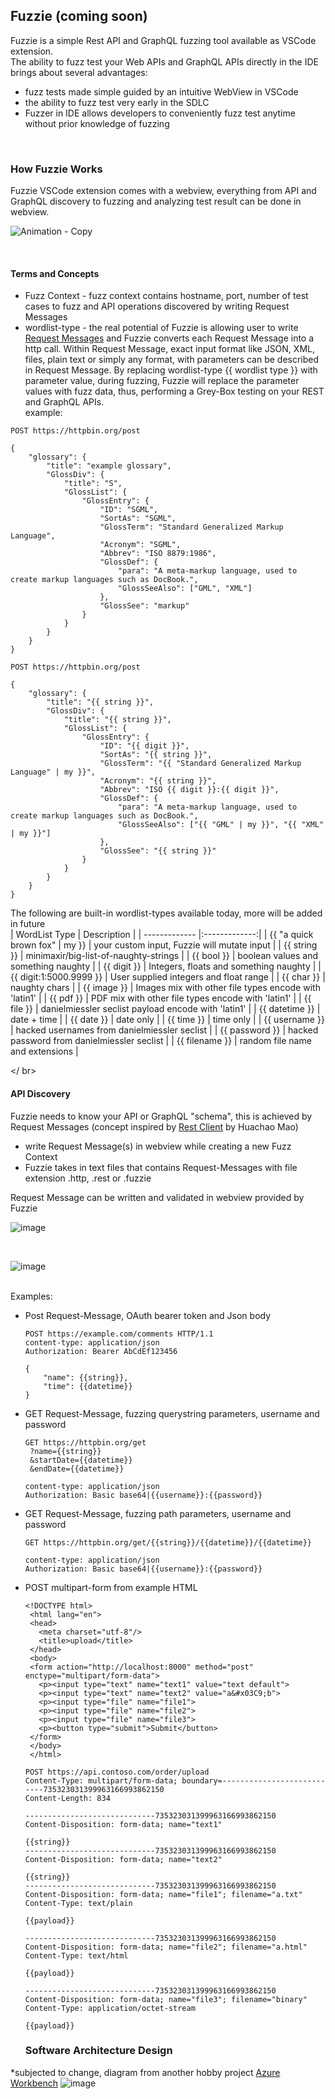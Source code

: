 ## Fuzzie (coming soon)  

Fuzzie is a simple Rest API and GraphQL fuzzing tool available as VSCode extension.  
The ability to fuzz test your Web APIs and GraphQL APIs directly in the IDE brings about several advantages:

* fuzz tests made simple guided by an intuitive WebView in VSCode
* the ability to fuzz test very early in the SDLC
* Fuzzer in IDE allows developers to conveniently fuzz test anytime without prior knowledge of fuzzing

<br />

### How Fuzzie Works  

Fuzzie VSCode extension comes with a webview, everything from API and GraphQL discovery to fuzzing and analyzing test result can be done in webview.  

![Animation - Copy](https://user-images.githubusercontent.com/43234101/211010226-679c7e24-50a6-4a64-ad32-8fd3e40642fe.gif)

<br />  

#### Terms and Concepts

* Fuzz Context - fuzz context contains hostname, port, number of test cases to fuzz and API operations discovered by writing Request Messages
* wordlist-type - the real potential of Fuzzie is allowing user to write [Request Messages](#api-discovery) and Fuzzie converts each Request Message into a http call.  Within Request Message, exact input format like JSON, XML, files, plain text or simply any format, with parameters can be described in Request Message.
By replacing wordlist-type {{ wordlist type }} with parameter value, during fuzzing, Fuzzie will replace the parameter values with fuzz data, thus, performing a Grey-Box testing on your REST and GraphQL APIs.  
example:  

```
POST https://httpbin.org/post  

{
    "glossary": {
        "title": "example glossary",
		"GlossDiv": {
            "title": "S",
			"GlossList": {
                "GlossEntry": {
                    "ID": "SGML",
					"SortAs": "SGML",
					"GlossTerm": "Standard Generalized Markup Language",
					"Acronym": "SGML",
					"Abbrev": "ISO 8879:1986",
					"GlossDef": {
                        "para": "A meta-markup language, used to create markup languages such as DocBook.",
						"GlossSeeAlso": ["GML", "XML"]
                    },
					"GlossSee": "markup"
                }
            }
        }
    }
}
```  

```
POST https://httpbin.org/post 

{
    "glossary": {
        "title": "{{ string }}",
		"GlossDiv": {
            "title": "{{ string }}",
			"GlossList": {
                "GlossEntry": {
                    "ID": "{{ digit }}",
					"SortAs": "{{ string }}",
					"GlossTerm": "{{ "Standard Generalized Markup Language" | my }}",
					"Acronym": "{{ string }}",
					"Abbrev": "ISO {{ digit }}:{{ digit }}",
					"GlossDef": {
                        "para": "A meta-markup language, used to create markup languages such as DocBook.",
						"GlossSeeAlso": ["{{ "GML" | my }}", "{{ "XML" | my }}"]
                    },
					"GlossSee": "{{ string }}"
                }
            }
        }
    }
}
```  

The following are built-in wordlist-types available today, more will be added in future  
| WordList Type | Description   |
| ------------- |:-------------:| 
| {{ "a quick brown fox" &#124; my }} | your custom input, Fuzzie will mutate input |
| {{ string }} | minimaxir/big-list-of-naughty-strings |
| {{ bool }} | boolean values and something naughty |
| {{ digit }} | Integers, floats and something naughty |
| {{ digit:1:5000.9999 }} | User supplied integers and float range |
| {{ char }} | naughty chars |
| {{ image }} |  Images mix with other file types encode with 'latin1' |
| {{ pdf }} |  PDF mix with other file types encode with 'latin1' |
| {{ file }} |  danielmiessler seclist payload encode with 'latin1' |
| {{ datetime }} | date + time |
| {{ date }} | date only |
| {{ time }} | time only |
| {{ username }} | hacked usernames from danielmiessler seclist |
| {{ password }} | hacked password from danielmiessler seclist |
| {{ filename }} | random file name and extensions |


</ br>
#### API Discovery  

Fuzzie needs to know your API or GraphQL "schema", this is achieved by Request Messages (concept inspired by [Rest Client](https://marketplace.visualstudio.com/items?itemName=humao.rest-client) by Huachao Mao)

  * write Request Message(s) in webview while creating a new Fuzz Context
  * Fuzzie takes in text files that contains Request-Messages with file extension .http, .rest or .fuzzie
 
 Request Message can be written and validated in webview provided by Fuzzie  
 
 ![image](https://user-images.githubusercontent.com/43234101/210977019-4b671b68-99e1-455b-bc8b-8fc147440140.png)  
 
 <br />
 
 ![image](https://user-images.githubusercontent.com/43234101/210977575-54ce66aa-2e0b-4b9a-b914-d47e0995c701.png)


    
  <br/>
  Examples: 
  <br/>
 
  * Post Request-Message, OAuth bearer token and Json body
    ```
    POST https://example.com/comments HTTP/1.1
    content-type: application/json
    Authorization: Bearer AbCdEf123456
    
    {
        "name": {{string}},
        "time": {{datetime}}
    }
    ```
  
  * GET Request-Message, fuzzing querystring parameters, username and password
  
    ```
    GET https://httpbin.org/get
     ?name={{string}}
     &startDate={{datetime}}
     &endDate={{datetime}}
     
    content-type: application/json
    Authorization: Basic base64|{{username}}:{{password}}
    ```
  * GET Request-Message, fuzzing path parameters, username and password
  
    ```
    GET https://httpbin.org/get/{{string}}/{{datetime}}/{{datetime}}
     
    content-type: application/json
    Authorization: Basic base64|{{username}}:{{password}}
    ```
    
  * POST multipart-form from example HTML
    ```
    <!DOCTYPE html>
     <html lang="en">
     <head>
       <meta charset="utf-8"/>
       <title>upload</title>
     </head>
     <body>
     <form action="http://localhost:8000" method="post" enctype="multipart/form-data">
       <p><input type="text" name="text1" value="text default">
       <p><input type="text" name="text2" value="a&#x03C9;b">
       <p><input type="file" name="file1">
       <p><input type="file" name="file2">
       <p><input type="file" name="file3">
       <p><button type="submit">Submit</button>
     </form>
     </body>
     </html>     
    ```  
    ```
    POST https://api.contoso.com/order/upload
    Content-Type: multipart/form-data; boundary=---------------------------735323031399963166993862150
    Content-Length: 834

    -----------------------------735323031399963166993862150
    Content-Disposition: form-data; name="text1"

    {{string}}
    -----------------------------735323031399963166993862150
    Content-Disposition: form-data; name="text2"

    {{string}}
    -----------------------------735323031399963166993862150
    Content-Disposition: form-data; name="file1"; filename="a.txt"
    Content-Type: text/plain

    {{payload}}

    -----------------------------735323031399963166993862150
    Content-Disposition: form-data; name="file2"; filename="a.html"
    Content-Type: text/html

    {{payload}}

    -----------------------------735323031399963166993862150
    Content-Disposition: form-data; name="file3"; filename="binary"
    Content-Type: application/octet-stream

    {{payload}}
    ```
    
    ### Software Architecture Design  
*subjected to change, diagram from another hobby project [Azure Workbench](https://www.azureworkbench.com/?id=IsxyrPUWclTXMoDPuAtK)
![image](https://user-images.githubusercontent.com/43234101/188535919-0fb971e1-b68e-47de-8a8a-5c2a461ea1cc.png)  
    
